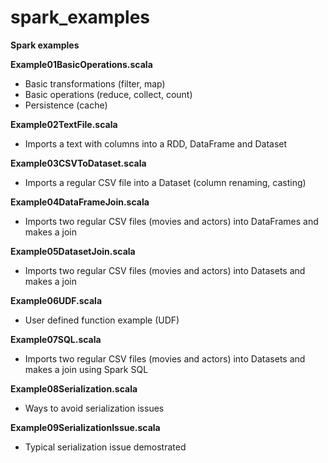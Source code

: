 # spark_examples
**Spark examples**

**Example01BasicOperations.scala**
  * Basic transformations (filter, map)
  * Basic operations (reduce, collect, count)
  * Persistence (cache)

**Example02TextFile.scala**
  * Imports a text with columns into a RDD, DataFrame and Dataset
  
**Example03CSVToDataset.scala**
  * Imports a regular CSV file into a Dataset (column renaming, casting)
  
**Example04DataFrameJoin.scala**
  * Imports two regular CSV files (movies and actors) into DataFrames and makes a join 
  
 **Example05DatasetJoin.scala**
  * Imports two regular CSV files (movies and actors) into Datasets and makes a join
  
 **Example06UDF.scala**
  * User defined function example (UDF)
  
 **Example07SQL.scala**
  * Imports two regular CSV files (movies and actors) into Datasets and makes a join using Spark SQL
 
 **Example08Serialization.scala**
  * Ways to avoid serialization issues
  
 **Example09SerializationIssue.scala**
  * Typical serialization issue demostrated
